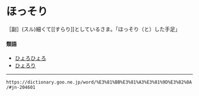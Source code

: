 # ほっそり

［副］(スル)細くて[[すらり]]としているさま。「ほっそり（と）した手足」

#### 類語

-   [ひょろひょろ](https://dictionary.goo.ne.jp/word/%E3%81%B2%E3%82%87%E3%82%8D%E3%81%B2%E3%82%87%E3%82%8D/#jn-188231)
-   [ひょろり](https://dictionary.goo.ne.jp/word/%E3%81%B2%E3%82%87%E3%82%8D%E3%82%8A/#jn-188232)

---
`https://dictionary.goo.ne.jp/word/%E3%81%BB%E3%81%A3%E3%81%9D%E3%82%8A/#jn-204601`